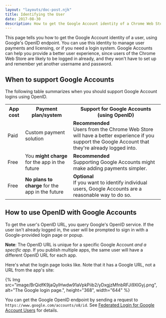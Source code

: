 ```yaml
---
layout: "layouts/doc-post.njk"
title: Identifying the User
date: 2017-08-30
description: How to get the Google Account identity of a Chrome Web Store user.
---
```


This page tells you how to get the Google Account identity of a user, using Google's OpenID
endpoint. You can use this identity to manage user payments and licensing, or if you need a
login system. Google Accounts can help you provide a better user experience, since users of the
Chrome Web Store are likely to be logged in already, and they won't have to set up and remember yet
another username and password.

## When to support Google Accounts

The following table summarizes when you should support Google Account logins using OpenID.

<table>
  <tbody>
    <tr>
      <th>App cost</th>
      <th>Payment plan/system</th>
      <th>Support for Google Accounts (using OpenID)</th>
    </tr>
    <tr>
      <td>Paid</td>
      <td>Custom payment solution</td>
      <td>
	<b>Recommended</b>
	<br>Users from the Chrome Web Store will have a better experience if you support the Google Account that they're already logged into.
      </td>
    </tr>
    <tr>
      <td>Free</td>
      <td>You <b>might charge</b> for the app in the future</td>
      <td>
	<b>Recommended</b>
	<br>Supporting Google Accounts might make adding payments simpler.
      </td>
    </tr>
    <tr>
      <td>Free</td>
      <td><b>No plans to charge</b> for the app in the future</td>
      <td>
	<b>Optional
	</b>
	<br>If you want to identify individual users, Google Accounts are a reasonable way to do so.
      </td>
    </tr>
  </tbody>
</table>

## How to use OpenID with Google Accounts

To get the user's OpenID URL, you query Google's OpenID service. If the user isn't already logged
in, the user will be prompted to sign in with a Google-provided login page or popup.

<div class="aside aside--note"><b>Note</b>: The OpenID URL is unique for a specific Google Account <em>and a specific app</em>. If you publish multiple apps, the same user will have a different OpenID URL for each app.</div>

Here's what the login page looks like. Note that it has a Google URL, not a URL from the app's site:

{% Img src="image/BrQidfK9jaQyIHwdw91aVpkPiib2/yDxgjzMfnbRFJi9XlGyj.png",
       alt="The Google login page.", height="368", width="644" %}

You can get the Google OpenID endpoint by sending a request
to `https://www.google.com/accounts/o8/id`. See [Federated Login for Google Account Users][5] for
details.

[1]: https://developers.google.com/appengine/docs/java/users/overview
[2]: https://developers.google.com/appengine/docs/python/users/overview
[3]: /docs/webstore/get_started
[4]: http://src.chromium.org/viewvc/chrome/trunk/src/chrome/common/extensions/docs/examples/apps/hello-java/HelloLicenseServlet.java
[5]: https://developers.google.com/accounts/docs/OpenID
[6]: https://developers.google.com/accounts/docs/OpenID#Parameters
[7]: http://code.google.com/p/openid4java/
[8]: http://code.google.com/p/google-app-engine-django-openid/
[9]: http://gitorious.org/lightopenid
[10]: http://rubyforge.org/projects/ruby-openid/
[11]: http://github.com/josh/rack-openid
[12]: http://www.janrain.com/openid-enabled
[13]: http://openid.net/developers/libraries/
[14]: /docs/webstore/authentication
[15]: https://developers.google.com/accounts/docs/OpenID
[16]: https://developers.google.com/appengine/articles/openid
[17]: /docs/webstore/check_for_payment
[18]: /docs/webstore/images
